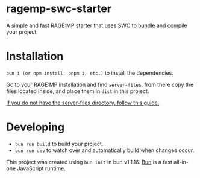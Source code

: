 # ragemp-swc-starter
A simple and fast RAGE:MP starter that uses SWC to bundle and compile your project.

# Installation
`bun i (or npm install, pnpm i, etc.)` to install the dependencies.

Go to your RAGE:MP installation and find `server-files`, from there copy the files located inside, and place them in `dist` in this project.

[If you do not have the server-files directory, follow this guide.](https://wiki.rage.mp/index.php?title=Getting_Started_with_Server)

# Developing
* `bun run build` to build your project.
* `bun run dev` to watch over and automatically build when changes occur.


This project was created using `bun init` in bun v1.1.16. [Bun](https://bun.sh) is a fast all-in-one JavaScript runtime.
